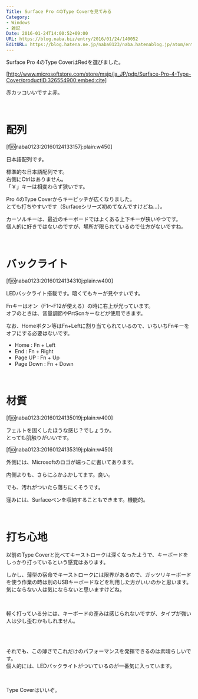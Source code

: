 ```yaml
---
Title: Surface Pro 4のType Coverを見てみる
Category:
- Windows
- 雑記
Date: 2016-01-24T14:00:52+09:00
URL: https://blog.naba.biz/entry/2016/01/24/140052
EditURL: https://blog.hatena.ne.jp/naba0123/naba.hatenablog.jp/atom/entry/6653586347154343938
---
```


Surface Pro 4のType CoverはRedを選びました。

[http://www.microsoftstore.com/store/msjp/ja_JP/pdp/Surface-Pro-4-Type-Cover/productID.326554900:embed:cite]

赤カッコいいですよ赤。

<br>

<!-- more -->

# 配列

[f:id:naba0123:20160124133157j:plain:w450]

日本語配列です。

標準的な日本語配列です。  
右側にCtrlはありません。  
「￥」キーは相変わらず狭いです。

Pro 4のType Coverからキーピッチが広くなりました。  
とても打ちやすいです（Surfaceシリーズ初めてなんですけどね…）。

カーソルキーは、最近のキーボードではよくある上下キーが狭いやつです。  
個人的に好きではないのですが、場所が限られているので仕方がないですね。

<br>

# バックライト

[f:id:naba0123:20160124134310j:plain:w400]

LEDバックライト搭載です。暗くてもキーが見やすいです。

Fnキーはオン（F1～F12が使える）の時に右上が光っています。  
オフのときは、音量調節やPrtScnキーなどが使用できます。

なお、Homeボタン等はFn+Leftに割り当てられているので、いちいちFnキーをオフにする必要はないです。

* Home : Fn + Left
* End : Fn + Right
* Page UP : Fn + Up
* Page Down : Fn + Down

<br>

# 材質

[f:id:naba0123:20160124135019j:plain:w400]

フェルトを固くしたほうな感じ？でしょうか。  
とっても肌触りがいいです。

[f:id:naba0123:20160124135319j:plain:w450]

外側には、Microsoftのロゴが端っこに書いてあります。

内側よりも、さらにふかふかしてます。良い。

でも、汚れがついたら落ちにくそうです。

窪みには、Surfaceペンを収納することもできます。機能的。

<br>

# 打ち心地

以前のType Coverと比べてキーストロークは深くなったようで、キーボードをしっかり打っているという感覚はあります。

しかし、薄型の宿命でキーストロークには限界があるので、ガッツリキーボードを使う作業の時は別のUSBキーボードなどを利用した方がいいのかと思います。  
気にならない人は気にならないと思いますけどね。

<br>

軽く打っている分には、キーボードの歪みは感じられないですが、タイプが強い人は少し歪むかもしれません。

<br>

<br>

それでも、この薄さでこれだけのパフォーマンスを発揮できるのは素晴らしいです。  
個人的には、LEDバックライトがついているのが一番気に入っています。

<br>

Type Coverはいいぞ。
